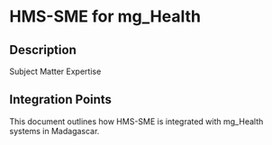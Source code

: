 # HMS-SME for mg_Health

## Description

Subject Matter Expertise

## Integration Points

This document outlines how HMS-SME is integrated with mg_Health systems in Madagascar.
